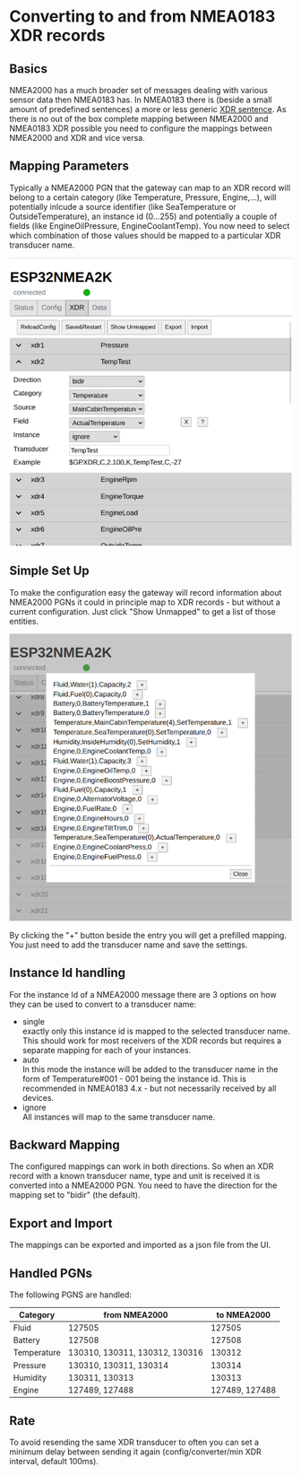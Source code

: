 Converting to and from NMEA0183 XDR records
===========================================
Basics
------
NMEA2000 has a much broader set of messages dealing with various sensor data then NMEA0183 has.
In NMEA0183 there is (beside a small amount of predefined sentences) a more or less generic [XDR sentence](https://gpsd.gitlab.io/gpsd/NMEA.html#_xdr_transducer_measurement).
As there is no out of the box complete mapping between NMEA2000 and NMEA0183 XDR possible you need to configure the mappings between NMEA2000 and XDR and vice versa.

Mapping Parameters
------------------
Typically a NMEA2000 PGN that the gateway can map to an XDR record will belong to a certain category (like Temperature, Pressure, Engine,...), will potentially inlcude a source identifier (like SeaTemperature or OutsideTemperature), an instance id (0...255) and potentially a couple of fields (like EngineOilPressure, EngineCoolantTemp).
You now need to select which combination of those values should be mapped to a particular XDR transducer name.

![ExampleXDR](xdrconfig1.png)

Simple Set Up
-------------
To make the configuration easy the gateway will record information about NMEA2000 PGNs it could in principle map to XDR records - but without a current configuration.
Just click "Show Unmapped" to get a list of those entities.

![ExampleList](xdrconfig2.png)

By clicking the "+" button beside the entry you will get a prefilled mapping. You just need to add the transducer name and save the settings.

Instance Id handling
--------------------
For the instance Id of a NMEA2000 message there are 3 options on how they can be used to convert to a transducer name:
* single<br>
  exactly only this instance id is mapped to the selected transducer name.
  This should work for most receivers of the XDR records but requires a separate mapping for each of your instances.
* auto<br>
  In this mode the instance will be added to the transducer name in the form of Temperature#001 - 001 being the instance id. This is recommended in NMEA0183 4.x - but not necessarily received by all devices.
* ignore<br>
  All instances will map to the same transducer name.

Backward Mapping
----------------
The configured mappings can work in both directions. So when an XDR record with a known transducer name, type and unit is received it is converted into a NMEA2000 PGN.
You need to have the direction for the mapping set to "bidir" (the default).

Export and Import
-----------------
The mappings can be exported and imported as a json file from the UI.

Handled PGNs
------------
The following PGNS are handled:

| Category | from NMEA2000 | to NMEA2000 |
|----------|---------------|-------------|
| Fluid    | 127505        | 127505      |
| Battery  | 127508        | 127508      |
| Temperature | 130310, 130311, 130312, 130316     | 130312      |
| Pressure  | 130310, 130311, 130314 | 130314 |
| Humidity | 130311, 130313 | 130313 |
| Engine | 127489, 127488 | 127489, 127488 |

Rate
----
To avoid resending the same XDR transducer to often you can set a minimum delay between sending it again (config/converter/min XDR interval, default 100ms).
